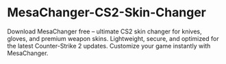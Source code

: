 # MesaChanger-CS2-Skin-Changer
Download MesaChanger free – ultimate CS2 skin changer for knives, gloves, and premium weapon skins. Lightweight, secure, and optimized for the latest Counter-Strike 2 updates. Customize your game instantly with MesaChanger.
